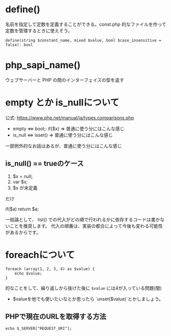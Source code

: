 # define()

名前を指定して定数を定義することができる。const.php 的なファイルを作って定数を管理するときに使えそう。

```
define(string $constant_name, mixed $value, bool $case_insensitive = false): bool
```

# php_sapi_name()
ウェブサーバーと PHP の間のインターフェイスの型を返す

# empty とか is_nullについて
公式: https://www.php.net/manual/ja/types.comparisons.php

* empty <=> bool;: if($x) => 普通に使う分にはこんな感じ
* is_null <=> isset() => 普通に使う分にはこんな感じ

一部例外的なお話はあるが、普通に使う分にはこんな感じ

## is_null() == trueのケース
1. $x = null;
2. var $x;
3. $x が未定義

だけ

if($a) return $a;


一般論として、 list() での代入がどの順で行われるかに依存するコードは書かないことを推奨します。 代入の順番は、実装の都合によって今後も変わる可能性があるからです。

# foreachについて

```
foreach (array(1, 2, 3, 4) as $value) {
    echo $value;
}
```

的なことをして、繰り返しから抜けた後に `$value` には4が入っている問題(闇)

* $valueを他でも使いたいなとか思ったら `unset($value)`とかしましょう。

## PHPで現在のURLを取得する方法

```
echo $_SERVER["REQUEST_URI"];
```